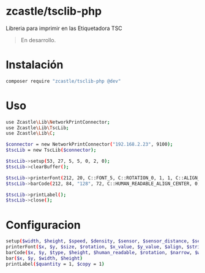 # zcastle/tsclib-php

Libreria para imprimir en las Etiquetadora TSC
> En desarrollo.

# Instalación
```bash
composer require "zcastle/tsclib-php @dev"
```

# Uso
```bash
use Zcastle\Lib\NetworkPrintConnector;
use Zcastle\Lib\TscLib;
use Zcastle\Lib\C;

$connector = new NetworkPrintConnector("192.168.2.23", 9100);
$tscLib = new TscLib($connector);

$tscLib->setup(53, 27, 5, 5, 0, 2, 0);
$tscLib->clearBuffer();

$tscLib->printerFont(212, 20, C::FONT_5, C::ROTATION_0, 1, 1, C::ALIGN_LEFT, "R2D2");
$tscLib->barCode(212, 84, "128", 72, C::HUMAN_READABLE_ALIGN_CENTER, 0, 2, 0, C::ALIGN_CENTER, "T2414365037");

$tscLib->printLabel();
$tscLib->close();
```

# Configuracion
```bash
setup($width, $height, $speed, $density, $sensor, $sensor_distance, $sensor_offset)
printerFont($x, $y, $size, $rotation, $x_value, $y_value, $align, $string)
barCode($x, $y, $type, $height, $human_readable, $rotation, $narrow, $wide, $align, $string)
bar($x, $y, $width, $height)
printLabel($quantity = 1, $copy = 1)
```
